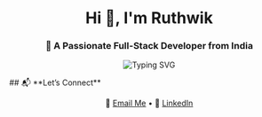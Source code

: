 <!-- Profile header -->
<h1 align="center">Hi 👋, I'm Ruthwik</h1>
<h3 align="center">🚀 A Passionate Full-Stack Developer from India</h3>

<!-- Typing animation (via SVG) -->
<p align="center">
  <img src="https://readme-typing-svg.herokuapp.com?font=Fira+Code&weight=500&size=24&pause=1000&color=FF61C7&center=true&vCenter=true&width=435&lines=Web+Developer+%F0%9F%92%BB;React+%2F+Node.js+Learner+%F0%9F%92%A1;Building+Job+Portal+Project+%F0%9F%9A%80;Love+to+Solve+Real+Problems+%E2%9C%94%EF%B8%8F" alt="Typing SVG" />
</p>
## 📬 **Let’s Connect**
<p align="center">
  📧 <a href="mailto:regulapatiruthwik@gmail.com">Email Me</a> •
  💼 <a href="https://www.linkedin.com/in/regulapati-ruthwik-2a84171a3">LinkedIn</a>
</p>

